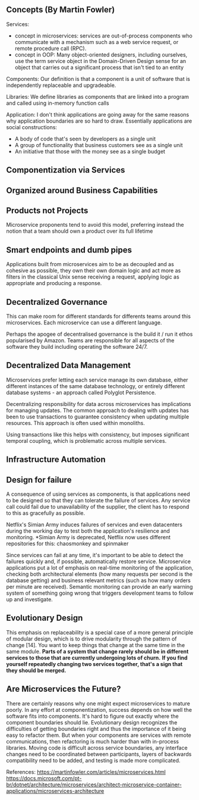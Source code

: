 ## Concepts (By Martin Fowler)
Services:
- concept in microservices:
services are out-of-process components who communicate with a mechanism such as a web service request, or remote procedure call (RPC). 
- concept in OOP:
Many object-oriented designers, including ourselves, use the term service object in the Domain-Driven Design sense for an object 
that carries out a significant process that isn't tied to an entity

Components:
Our definition is that a component is a unit of software that is independently replaceable and upgradeable.

Libraries:
We define libraries as components that are linked into a program and called using in-memory function calls
 
Application:
I don't think applications are going away for the same reasons why application boundaries are so hard to draw. Essentially applications are social constructions:
- A body of code that's seen by developers as a single unit
- A group of functionality that business customers see as a single unit
- An initiative that those with the money see as a single budget

## Componentization via Services

## Organized around Business Capabilities

## Products not Projects
Microservice proponents tend to avoid this model, preferring instead the notion that a team should own a product over its full lifetime

## Smart endpoints and dumb pipes

Applications built from microservices aim to be as decoupled and as cohesive as possible, they own their own domain logic and act more as filters in the classical Unix sense
receiving a request, applying logic as appropriate and producing a response. 

## Decentralized Governance
This can make room for different standards for differents teams around this microservices.
Each microservice can use a different language.

Perhaps the apogee of decentralised governance is the build it / run it ethos popularised by Amazon. Teams are responsible for all aspects of the software they build including operating the software 24/7.

## Decentralized Data Management
Microservices prefer letting each service manage its own database, either different instances of the same database technology, or entirely different database systems - an approach called Polyglot Persistence. 

Decentralizing responsibility for data across microservices has implications for managing updates. The common approach to dealing with updates has been to use transactions to guarantee consistency when updating multiple resources. This approach is often used within monoliths.

Using transactions like this helps with consistency, but imposes significant temporal coupling, which is problematic across multiple services. 

## Infrastructure Automation

## Design for failure

A consequence of using services as components, is that applications need to be designed so that they can tolerate the failure of services. Any service call could fail due to unavailability of the supplier, the client has to respond to this as gracefully as possible.

Netflix's Simian Army induces failures of services and even datacenters during the working day to test both the application's resilience and monitoring.
*Simian Army is deprecated, Netflix now uses different repositories for this: chaosmonkey and spinmaker 

Since services can fail at any time, it's important to be able to detect the failures quickly and, if possible, automatically restore service. Microservice applications put a lot of emphasis on real-time monitoring of the application, checking both architectural elements (how many requests per second is the database getting) and business relevant metrics (such as how many orders per minute are received). Semantic monitoring can provide an early warning system of something going wrong that triggers development teams to follow up and investigate.

## Evolutionary Design

This emphasis on replaceability is a special case of a more general principle of modular design, which is to drive modularity through the pattern of change [14]. You want to keep things that change at the same time in the same module. **Parts of a system that change rarely should be in different services to those that are currently undergoing lots of churn.** 
**If you find yourself repeatedly changing two services together, that's a sign that they should be merged.**

## Are Microservices the Future?

There are certainly reasons why one might expect microservices to mature poorly. In any effort at componentization, success depends on how well the software fits into components. It's hard to figure out exactly where the component boundaries should lie. Evolutionary design recognizes the difficulties of getting boundaries right and thus the importance of it being easy to refactor them. But when your components are services with remote communications, then refactoring is much harder than with in-process libraries. Moving code is difficult across service boundaries, any interface changes need to be coordinated between participants, layers of backwards compatibility need to be added, and testing is made more complicated.

References:
https://martinfowler.com/articles/microservices.html
https://docs.microsoft.com/pt-br/dotnet/architecture/microservices/architect-microservice-container-applications/microservices-architecture

